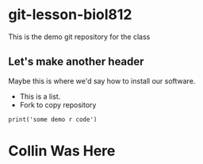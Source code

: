 # git-lesson-biol812

This is the demo git repository for the class

## Let's make another header

Maybe this is where we'd say how to install our software.

* This is a list. 
* Fork to copy repository 

```{r}
print('some demo r code')
```
# Collin Was Here
